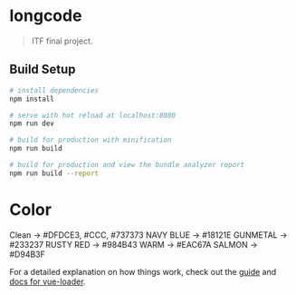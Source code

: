 # longcode

> ITF final project.

## Build Setup

``` bash
# install dependencies
npm install

# serve with hot reload at localhost:8080
npm run dev

# build for production with minification
npm run build

# build for production and view the bundle analyzer report
npm run build --report
```

# Color
Clean -> #DFDCE3, #CCC, #737373
NAVY BLUE -> #18121E
GUNMETAL -> #233237 
RUSTY RED -> #984B43
WARM -> #EAC67A
SALMON -> #D94B3F



For a detailed explanation on how things work, check out the [guide](http://vuejs-templates.github.io/webpack/) and [docs for vue-loader](http://vuejs.github.io/vue-loader).
